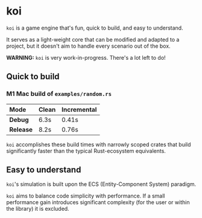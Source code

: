 # koi

`koi` is a game engine that's fun, quick to build, and easy to understand.

It serves as a light-weight core that can be modified and adapted to a project, but it doesn't aim to handle every scenario out of the box.

**WARNING:** `koi` is very work-in-progress. There's a lot left to do!

## Quick to build

### M1 Mac build of `examples/random.rs`

Mode | Clean | Incremental
:-- | --- | ---
**Debug** | 6.3s | 0.41s
**Release** | 8.2s | 0.76s

`koi` accomplishes these build times with narrowly scoped crates that build significantly faster than the typical Rust-ecosystem equivalents.

## Easy to understand

`koi`'s simulation is built upon the ECS (Entity-Component System) paradigm.

`koi` aims to balance code simplicity with performance. If a small performance gain introduces significant complexity (for the user or within the library) it is excluded.
